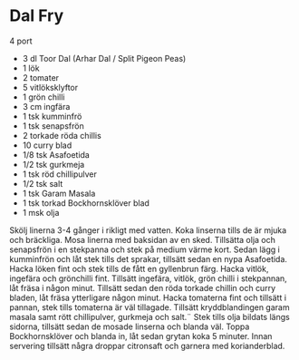 # Dal Fry

4 port

 - 3 dl Toor Dal (Arhar Dal / Split Pigeon Peas)
 - 1 lök
 - 2 tomater
 - 5 vitlöksklyftor
 - 1 grön chilli
 - 3 cm ingfära
 - 1 tsk kumminfrö
 - 1 tsk senapsfrön
 - 2 torkade röda chillis
 - 10 curry blad
 - 1/8 tsk Asafoetida
 - 1/2 tsk gurkmeja
 - 1 tsk röd chillipulver
 - 1/2 tsk salt
 - 1 tsk Garam Masala
 - 1 tsk torkad Bockhornsklöver blad
 - 1 msk olja

Skölj linerna 3-4 gånger i rikligt med vatten. Koka linserna tills de är mjuka och bräckliga.
Mosa linerna med baksidan av en sked. Tillsätta olja och senapsfrön i en stekpanna och stek på medium värme kort. 
Sedan lägg i kumminfrön och låt stek tills det sprakar, tillsätt sedan en nypa Asafoetida.
Hacka löken fint och stek tills de fått en gyllenbrun färg. 
Hacka vitlök, ingefära och grönchilli fint. 
Tillsätt ingefära, vitlök, grön chilli i stekpannan, låt fräsa i någon minut. 
Tillsätt sedan den röda torkade chillin och curry bladen, låt fräsa ytterligare någon minut.
Hacka tomaterna fint och tillsätt i pannan, stek tills tomaterna är väl tillagade. 
Tillsätt kryddblandingen garam masala samt rött chillipulver, gurkmeja och salt.¨
Stek tills olja bildats längs sidorna, tillsätt sedan de mosade linserna och blanda väl.
Toppa Bockhornsklöver och blanda in, låt sedan grytan koka 5 minuter. 
Innan servering tillsätt några droppar citronsaft och garnera med korianderblad. 
